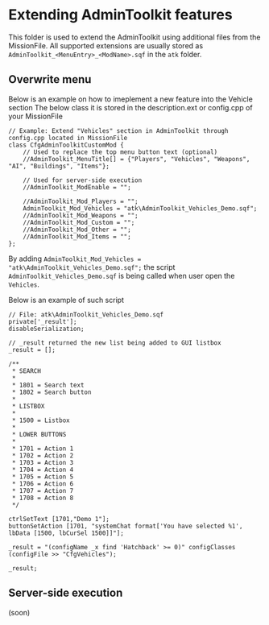 # Extending AdminToolkit features

This folder is used to extend the AdminToolkit using additional files from the MissionFile.
All supported extensions are usually stored as `AdminToolkit_<MenuEntry>_<ModName>.sqf` in the `atk` folder.

## Overwrite menu

Below is an example on how to imeplement a new feature into the Vehicle section
The below class it is stored in the description.ext or config.cpp of your MissionFile

```
// Example: Extend "Vehicles" section in AdminToolkit through config.cpp located in MissionFile
class CfgAdminToolkitCustomMod {
	// Used to replace the top menu button text (optional)
	//AdminToolkit_MenuTitle[] = {"Players", "Vehicles", "Weapons", "AI", "Buildings", "Items"};
	
	// Used for server-side execution
	//AdminToolkit_ModEnable = "";
	
	//AdminToolkit_Mod_Players = "";
	AdminToolkit_Mod_Vehicles = "atk\AdminToolkit_Vehicles_Demo.sqf";
	//AdminToolkit_Mod_Weapons = "";
	//AdminToolkit_Mod_Custom = "";
	//AdminToolkit_Mod_Other = "";
	//AdminToolkit_Mod_Items = "";
};
```

By adding `AdminToolkit_Mod_Vehicles = "atk\AdminToolkit_Vehicles_Demo.sqf";` the script `AdminToolkit_Vehicles_Demo.sqf` is being called when user open the `Vehicles`.

Below is an example of such script

```
// File: atk\AdminToolkit_Vehicles_Demo.sqf
private['_result'];
disableSerialization;

// _result returned the new list being added to GUI listbox
_result = [];

/** 
 * SEARCH
 *
 * 1801 = Search text
 * 1802 = Search button
 *
 * LISTBOX
 *
 * 1500 = Listbox
 * 
 * LOWER BUTTONS
 * 
 * 1701 = Action 1
 * 1702 = Action 2
 * 1703 = Action 3
 * 1704 = Action 4
 * 1705 = Action 5
 * 1706 = Action 6
 * 1707 = Action 7
 * 1708 = Action 8
 */

ctrlSetText [1701,"Demo 1"];
buttonSetAction [1701, "systemChat format['You have selected %1', lbData [1500, lbCurSel 1500]]"];

_result = "(configName _x find 'Hatchback' >= 0)" configClasses (configFile >> "CfgVehicles");

_result;
```

## Server-side execution

(soon)
